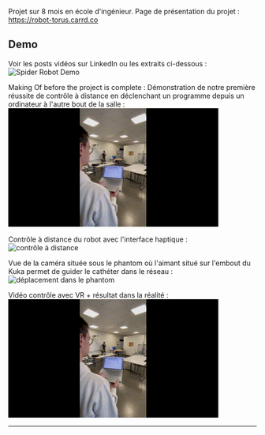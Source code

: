 Projet sur 8 mois en école d'ingénieur.
Page de présentation du projet : https://robot-torus.carrd.co


## **Demo**  
Voir les posts vidéos sur LinkedIn ou les extraits ci-dessous :  
![Spider Robot Demo](spiderbot.gif)  

Making Of before the project is complete :
Démonstration de notre première réussite de contrôle à distance en déclenchant un programme depuis un ordinateur à l'autre bout de la salle : 
![prog distance](1erProgDistance.gif)

Contrôle à distance du robot avec l'interface haptique :
![contrôle à distance](ctrlDistance1.gif)  

Vue de la caméra située sous le phantom où l'aimant situé sur l'embout du Kuka permet de guider le cathéter dans le réseau :
![déplacement dans le phantom](deplacephantom.gif)

Vidéo contrôle avec VR + résultat dans la réalité :
![prog distance](1erProgDistance.gif)

---
